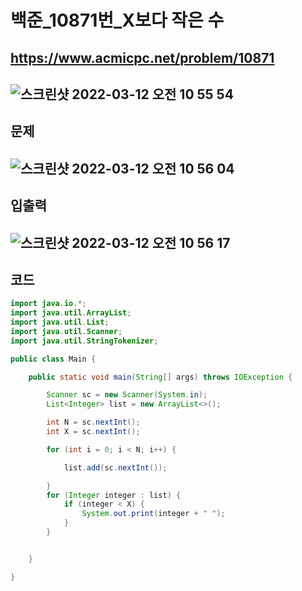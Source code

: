 # 백준_10871번_X보다 작은 수
https://www.acmicpc.net/problem/10871
---
![스크린샷 2022-03-12 오전 10 55 54](https://user-images.githubusercontent.com/53985471/157999291-00cedb85-d4f5-483b-9857-3bea624d46ae.png)
---
## 문제
![스크린샷 2022-03-12 오전 10 56 04](https://user-images.githubusercontent.com/53985471/157999295-f6f4473e-ebf8-40cc-b30e-2ebb309a1ca2.png)
---
## 입출력
![스크린샷 2022-03-12 오전 10 56 17](https://user-images.githubusercontent.com/53985471/157999300-b4f0f160-33ec-4489-84ab-870f65d16c83.png)
---
## 코드
```java
import java.io.*;
import java.util.ArrayList;
import java.util.List;
import java.util.Scanner;
import java.util.StringTokenizer;

public class Main {

    public static void main(String[] args) throws IOException {

        Scanner sc = new Scanner(System.in);
        List<Integer> list = new ArrayList<>();

        int N = sc.nextInt();
        int X = sc.nextInt();

        for (int i = 0; i < N; i++) {

            list.add(sc.nextInt());

        }
        for (Integer integer : list) {
            if (integer < X) {
                System.out.print(integer + " ");
            }
        }


    }

}


```
